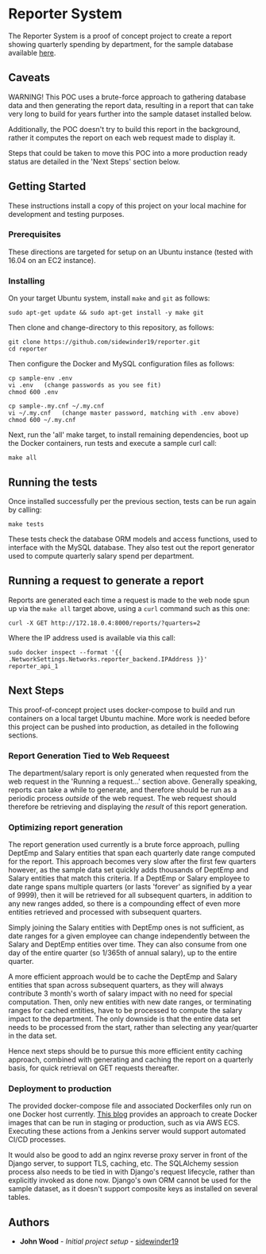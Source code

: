 # Reporter System

The Reporter System is a proof of concept project to create a report showing quarterly spending by department, for the sample database available [here](https://github.com/datacharmer/test_db).

## Caveats

WARNING! This POC uses a brute-force approach to gathering database data and then generating the report data, resulting in a report that can take very long to build for years further into the sample dataset installed below. 

Additionally, the POC doesn't try to build this report in the background, rather it computes the report on each web request made to display it. 

Steps that could be taken to move this POC into a more production ready status are detailed in the 'Next Steps' section below. 

## Getting Started

These instructions install a copy of this project on your local machine for development and testing purposes.

### Prerequisites

These directions are targeted for setup on an Ubuntu instance (tested with 16.04 on an EC2 instance). 

### Installing

On your target Ubuntu system, install `make` and `git` as follows:

```
sudo apt-get update && sudo apt-get install -y make git 
```

Then clone and change-directory to this repository, as follows:

```
git clone https://github.com/sidewinder19/reporter.git
cd reporter
```

Then configure the Docker and MySQL configuration files as follows:

```
cp sample-env .env
vi .env   (change passwords as you see fit)
chmod 600 .env

cp sample-.my.cnf ~/.my.cnf
vi ~/.my.cnf   (change master password, matching with .env above)
chmod 600 ~/.my.cnf
```

Next, run the 'all' make target, to install remaining dependencies, boot up the Docker containers, run tests and execute a sample curl call:

```
make all
```

## Running the tests

Once installed successfully per the previous section, tests can be run again by calling:

```
make tests
```

These tests check the database ORM models and access functions, used to interface with the MySQL database. They also test out the report generator used to compute quarterly salary spend per department.

## Running a request to generate a report

Reports are generated each time a request is made to the web node spun up via the `make all` target above, using a `curl` command such as this one:

```
curl -X GET http://172.18.0.4:8000/reports/?quarters=2
```

Where the IP address used is available via this call:

```
sudo docker inspect --format '{{ .NetworkSettings.Networks.reporter_backend.IPAddress }}' reporter_api_1
```

## Next Steps

This proof-of-concept project uses docker-compose to build and run containers on a local target Ubuntu machine. More work is needed before this project can be pushed into production, as detailed in the following sections.

### Report Generation Tied to Web Requeest

The department/salary report is only generated when requested from the web request in the 'Running a request...' section above. Generally speaking, reports can take a while to generate, and therefore should be run as a periodic process *outside* of the web request. The web request should therefore be retrieving and displaying the *result* of this report generation.

### Optimizing report generation

The report generation used currently is a brute force approach, pulling DeptEmp and Salary entities that span each quarterly date range computed for the report. This approach becomes very slow after the first few quarters however, as the sample data set quickly adds thousands of DeptEmp and Salary entities that match this criteria. If a DeptEmp or Salary employee to date range spans multiple quarters (or lasts 'forever' as signified by a year of 9999), then it will be retrieved for all subsequent quarters, in addition to any new ranges added, so there is a compounding effect of even more entities retrieved and processed with subsequent quarters. 

Simply joining the Salary entities with DeptEmp ones is not sufficient, as date ranges for a given employee can change independently between the Salary and DeptEmp entities over time. They can also consume from one day of the entire quarter (so 1/365th of annual salary), up to the entire quarter.

A more efficient approach would be to cache the DeptEmp and Salary entities that span across subsequent quarters, as they will always contribute 3 month's worth of salary impact with no need for special computation. Then, only new entities with new date ranges, or terminating ranges for cached entities, have to be processed to compute the salary impact to the department. The only downside is that the entire data set needs to be processed from the start, rather than selecting any year/quarter in the data set.

Hence next steps should be to pursue this more efficient entity caching approach, combined with generating and caching the report on a quarterly basis, for quick retrieval on GET requests thereafter. 

### Deployment to production

The provided docker-compose file and associated Dockerfiles only run on one Docker host currently. [This blog](https://medium.com/@basi/docker-compose-from-development-to-production-88000124a57c) provides an approach to create Docker images that can be run in staging or production, such as via AWS ECS. Executing these actions from a Jenkins server would support automated CI/CD processes. 

It would also be good to add an nginx reverse proxy server in front of the Django server, to support TLS, caching, etc. The SQLAlchemy session process also needs to be tied in with Django's request lifecycle, rather than explicitly invoked as done now. Django's own ORM cannot be used for the sample dataset, as it doesn't support composite keys as installed on several tables. 

## Authors

* **John Wood** - *Initial project setup* - [sidewinder19](https://github.com/sidewinder19)

